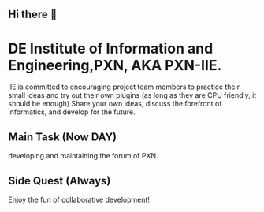 ## Hi there 👋

# DE Institute of Information and Engineering,PXN, AKA PXN-IIE.
IIE is committed to encouraging project team members to practice their small ideas and try out their own plugins (as long as they are CPU friendly, it should be enough)
Share your own ideas, discuss the forefront of informatics, and develop for the future.

## Main Task (Now DAY)
developing and maintaining  the forum of PXN.

## Side Quest (Always)
Enjoy the fun of collaborative development!
